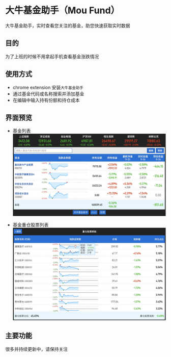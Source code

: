 # 大牛基金助手（Mou Fund）
大牛基金助手，实时查看您关注的基金，助您快速获取实时数据

## 目的
为了上班的时候不用拿起手机查看基金涨跌情况

## 使用方式
- chrome extension 安装` 大牛基金助手 `
- 通过基金代码或名称搜索并添加基金
- 在编辑中输入持有份额和持仓成本

## 界面预览
- 基金列表
![image](https://github.com/zswxp32/mou-fund/blob/master/pic/1.jpg)

- 基金重仓股票列表
![image](https://github.com/zswxp32/mou-fund/blob/master/pic/2.jpg)

## 主要功能
很多并持续更新中，请保持关注
